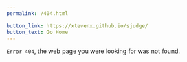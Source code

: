 ```yaml
---
permalink: /404.html

button_link: https://xtevenx.github.io/sjudge/
button_text: Go Home
---
```



`Error 404`, the web page you were looking for was not found.
